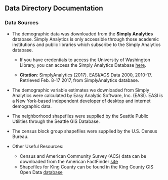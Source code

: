 ## Data Directory Documentation

### Data Sources
* The demographic data was downloaded from the __Simply Analytics__ database. Simply Analytics is only accessible through those academic institutions and public libraries which subscribe to the Simply Analytics database.  

  - If you have credentials to access the University of Washington Library, you can access the Simply Analytics Database [here](http://guides.lib.uw.edu/c.php?g=341497&p=2299100).

  - __Citation__: SimplyAnalytics (2017). EASI/AGS Data 2000, 2010-17. Retrieved Feb. 8-17 2017, from SimplyAnalytics database.  

* The demographic variable estimates we downloaded from Simply Analytics were calculated by Easy Analytic Software, Inc. (EASI). EASI is a New York-based independent developer of desktop and internet demographic data.  

* The neighborhood shapefiles were supplied by the Seattle Public Utilities through the Seattle GIS Database.  

* The census block group shapefiles were supplied by the U.S. Census Bureau.

* Other Useful Resources:
   - Census and American Community Survey (ACS) data can be downloaded from the American FactFinder [site](https://factfinder.census.gov/)
   - Shapefiles for King County can be found in the King County GIS Open Data [database](https://gis-kingcounty.opendata.arcgis.com)
   
